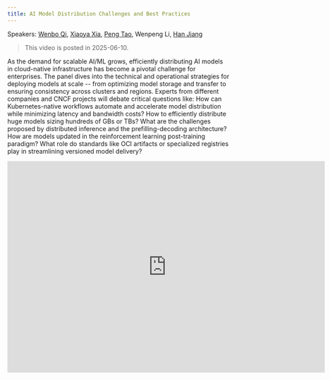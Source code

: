 ```yaml
---
title: AI Model Distribution Challenges and Best Practices
---
```


Speakers: [Wenbo Qi](https://github.com/gaius-qi), [Xiaoya Xia](https://github.com/xiaoya-yaya), [Peng Tao](https://github.com/bergwolf), Wenpeng Li, [Han Jiang](https://github.com/CormickKneey)

> This video is posted in 2025-06-10.

As the demand for scalable AI/ML grows, efficiently distributing AI models in cloud-native infrastructure has become a pivotal challenge for enterprises.
The panel dives into the technical and operational strategies for deploying models at scale -- from optimizing model storage and transfer to ensuring
consistency across clusters and regions. Experts from different companies and CNCF projects will debate critical questions like: How can Kubernetes-native
workflows automate and accelerate model distribution while minimizing latency and bandwidth costs? How to efficiently distribute huge models sizing
hundreds of GBs or TBs? What are the challenges proposed by distributed inference and the prefilling-decoding architecture? How are models updated in
the reinforcement learning post-training paradigm? What role do standards like OCI artifacts or specialized registries play in streamlining versioned model delivery?

<!-- markdownlint-disable -->

<iframe width="720" height="480" src="https://www.youtube.com/embed/dYVgmr7S-rE?si=mbjNyILHZI519WW4" title="YouTube video player" frameborder="0" allow="accelerometer; autoplay; clipboard-write; encrypted-media; gyroscope; picture-in-picture" allowfullscreen> </iframe>

<!-- markdownlint-restore -->
